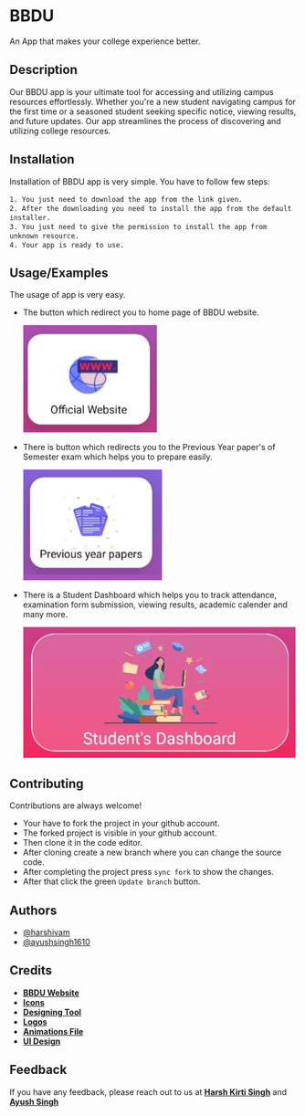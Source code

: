 
# BBDU 
An App that makes your college experience better.

## Description

Our BBDU app is your ultimate tool for accessing and utilizing campus resources effortlessly. Whether you're a new student navigating campus for the first time or a seasoned student seeking specific notice, viewing results, and future updates. Our app streamlines the process of discovering and utilizing college resources.

## Installation

Installation of BBDU app is very simple. You have to follow few steps:

    1. You just need to download the app from the link given.
    2. After the downloading you need to install the app from the default installer.
    3. You just need to give the permission to install the app from unknown resource.
    4. Your app is ready to use.
    

## Usage/Examples

The usage of app is very easy. 

* The button which redirect you to home page of BBDU website.

    ![Home](https://github.com/harshivam/BBDU_app/blob/master/Files/home.jpg?raw=true)

* There is button which redirects you to the Previous Year paper's of Semester exam which helps you to prepare easily.


    ![PYQs](https://github.com/harshivam/BBDU_app/blob/master/Files/pyqs.jpg?raw=true)


* There is a Student Dashboard which helps you to track attendance, examination form submission, viewing results, academic calender and many more.

    ![Dashboard](https://github.com/harshivam/BBDU_app/blob/master/Files/dashboard.jpg?raw=true)


## Contributing

Contributions are always welcome!

* Your have to fork the project in your github account.
* The forked project is visible in your github account.
* Then clone it in the code editor.
* After cloning create a new branch where you can change the source code.
* After completing the project press `sync fork` to show the changes.
* After that click the green `Update branch` button.


## Authors

- [@harshivam](https://www.github.com/harshivam)
- [@ayushsingh1610](https://www.github.com/ayushsingh1610)


## Credits

* **[BBDU Website](https://bbdu.ac.in)**
* **[Icons](https://icon-icons.com)**
* **[Designing Tool](https://figma.com)**
* **[Logos](https://www.flaticon.com/)**
* **[Animations File](https://lottiefiles.com)**
* **[UI Design](https://app.haikei.app)**
## Feedback

If you have any feedback, please reach out to us at **[Harsh Kirti Singh](harshivam71011@gmail.com)** and **[Ayush Singh](ayushsingh1610@outlook.com)**

